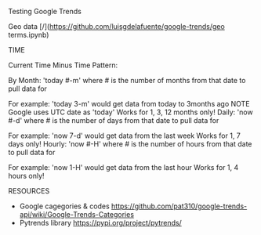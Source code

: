 Testing Google Trends

Geo data [/](https://github.com/luisgdelafuente/google-trends/geo terms.ipynb)


TIME

Current Time Minus Time Pattern:

By Month: 'today #-m' where # is the number of months from that date to pull data for

For example: 'today 3-m' would get data from today to 3months ago
NOTE Google uses UTC date as 'today'
Works for 1, 3, 12 months only!
Daily: 'now #-d' where # is the number of days from that date to pull data for

For example: 'now 7-d' would get data from the last week
Works for 1, 7 days only!
Hourly: 'now #-H' where # is the number of hours from that date to pull data for

For example: 'now 1-H' would get data from the last hour
Works for 1, 4 hours only!

RESOURCES

- Google cagegories & codes   https://github.com/pat310/google-trends-api/wiki/Google-Trends-Categories 
- Pytrends library            https://pypi.org/project/pytrends/
